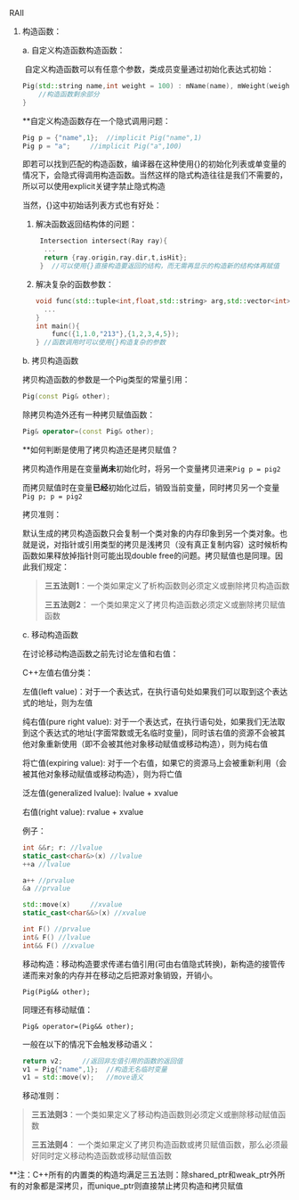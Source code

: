 RAII

1. 构造函数：

   a. 自定义构造函数构造函数：

   ​	自定义构造函数可以有任意个参数，类成员变量通过初始化表达式初始：

   ```c++
   Pig(std::string name,int weight = 100) : mName(name), mWeight(weight) {
       //构造函数剩余部分
   }
   ```

   **自定义构造函数存在一个隐式调用问题：

   ```c++
   Pig p = {"name",1};  //implicit Pig("name",1)
   Pig p = "a";		//implicit Pig("a",100)
   ```

   即若可以找到匹配的构造函数，编译器在这种使用{}的初始化列表或单变量的情况下，会隐式得调用构造函数。当然这样的隐式构造往往是我们不需要的，所以可以使用explicit关键字禁止隐式构造

   当然，{}这中初始话列表方式也有好处：

   1. 解决函数返回结构体的问题：

      ```c++
       Intersection intersect(Ray ray){
       	...
       	return {ray.origin,ray.dir,t,isHit};
       }  //可以使用{}直接构造要返回的结构，而无需再显示的构造新的结构体再赋值
      ```

   2. 解决复杂的函数参数：

      ```c++
      void func(std::tuple<int,float,std::string> arg,std::vector<int> arr){
      	...
      }
      int main(){
          func({1,1.0,"213"},{1,2,3,4,5});
      } //函数调用时可以使用{}构造复杂的参数
      ```

   

   b. 拷贝构造函数

   拷贝构造函数的参数是一个Pig类型的常量引用：
   ```c++
   Pig(const Pig& other);
   ```
   
   除拷贝构造外还有一种拷贝赋值函数：
   
   ```c++
   Pig& operator=(const Pig& other);
   ```
   
   **如何判断是使用了拷贝构造还是拷贝赋值？
   
   拷贝构造作用是在变量**尚未**初始化时，将另一个变量拷贝进来`Pig p = pig2`
   
   而拷贝赋值时在变量**已经**初始化过后，销毁当前变量，同时拷贝另一个变量`Pig p; p = pig2`
   
   拷贝准则：
   
   默认生成的拷贝构造函数只会复制一个类对象的内存印象到另一个类对象。也就是说，对指针或引用类型的拷贝是浅拷贝（没有真正复制内容）这时候析构函数如果释放掉指针则可能出现double free的问题。拷贝赋值也是同理。因此我们规定：
   
   > **三五法则1**：一个类如果定义了析构函数则必须定义或删除拷贝构造函数
   >
   > **三五法则2**： 一个类如果定义了拷贝构造函数必须定义或删除拷贝赋值函数
   
   
   
   c. 移动构造函数
   
   
   
   在讨论移动构造函数之前先讨论左值和右值：
   
   C++左值右值分类：
   
   左值(left value)：对于一个表达式，在执行语句处如果我们可以取到这个表达式的地址，则为左值
   
   纯右值(pure right value): 对于一个表达式，在执行语句处，如果我们无法取到这个表达式的地址(字面常数或无名临时变量)，同时该右值的资源不会被其他对象重新使用（即不会被其他对象移动赋值或移动构造），则为纯右值
   
   将亡值(expiring value): 对于一个右值，如果它的资源马上会被重新利用（会被其他对象移动赋值或移动构造），则为将亡值
   
   泛左值(generalized lvalue): lvalue + xvalue
   
   右值(right value): rvalue + xvalue
   
   例子：
   
   ```c++
   int &&r; r: //lvalue
   static_cast<char&>(x) //lvalue
   ++a //lvalue
   
   a++ //prvalue
   &a //prvalue
   
   std::move(x)     //xvalue
   static_cast<char&&>(x) //xvalue
   
   int F() //prvalue
   int& F() //lvalue
   int&& F() //xvalue
   ```
   
   
   
   移动构造：移动构造要求传递右值引用(可由右值隐式转换)，新构造的接管传递而来对象的内存并在移动之后把源对象销毁，开销小。
   
   ```
   Pig(Pig&& other);
   ```
   
   同理还有移动赋值：
   
   ```
   Pig& operator=(Pig&& other);
   ```
   
   一般在以下的情况下会触发移动语义：
   
   ```c++
   return v2;     //返回非左值引用的函数的返回值
   v1 = Pig{"name",1};  //构造无名临时变量
   v1 = std::move(v);	//move语义
   ```
   
   移动准则：

>**三五法则3**：一个类如果定义了移动构造函数则必须定义或删除移动赋值函数
>
>**三五法则4**： 一个类如果定义了拷贝构造函数或拷贝赋值函数，那么必须最好同时定义移动构造函数或移动赋值函数

**注：C++所有的内置类的构造均满足三五法则：除shared_ptr和weak_ptr外所有的对象都是深拷贝，而unique_ptr则直接禁止拷贝构造和拷贝赋值